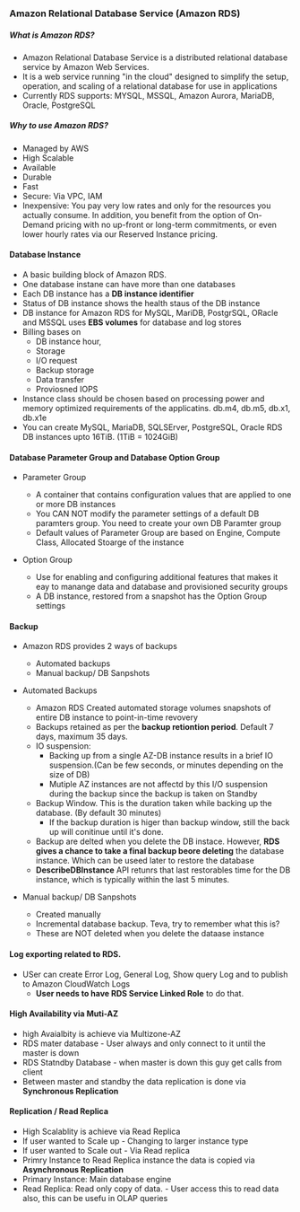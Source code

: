 ### Amazon Relational Database Service (Amazon RDS)

##### What is Amazon RDS?
- Amazon Relational Database Service is a distributed relational database service by Amazon Web Services. 
- It is a web service running "in the cloud" designed to simplify the setup, operation, and scaling of a relational database for use 
  in applications
- Currently RDS supports: MYSQL, MSSQL, Amazon Aurora, MariaDB, Oracle, PostgreSQL

##### Why to use Amazon RDS? 
- Managed by AWS 
- High Scalable 
- Available
- Durable 
- Fast
- Secure: Via VPC, IAM
- Inexpensive: You pay very low rates and only for the resources you actually consume. In addition, you benefit from the option of On-Demand pricing with no up-front or long-term commitments, 
                or even lower hourly rates via our Reserved Instance pricing.

#### Database Instance
 - A basic building block of Amazon RDS.
 - One database instane can have more than one databases
 - Each DB instance has a **DB instance identifier**
 - Status of DB instance shows the health staus of the DB instance 
 - DB instance for Amazon RDS for MySQL, MariDB, PostgrSQL, ORacle and MSSQL uses **EBS volumes** for database and log stores 
 - Billing bases on
    - DB instance hour, 
    - Storage
    - I/O request
    - Backup storage
    - Data transfer
    - Proviosned IOPS
 - Instance class should be chosen based on processing power and memory optimized requirements of the applicatins. db.m4, db.m5, db.x1,    db.x1e
 - You can create MySQL, MariaDB, SQLSErver, PostgreSQL, Oracle RDS DB instances upto 16TiB. (1TiB = 1024GiB)
 
 #### Database Parameter Group and Database Option Group
 - Parameter Group
    - A container that contains configuration values that are applied to one or more DB instances
    - You CAN NOT modify the parameter settings of a default DB paramters group. You need to create your own DB Paramter group
    - Default values of Parameter Group are based on Engine, Compute Class, Allocated Stoarge of the instance
    
 - Option Group
   - Use for enabling and configuring additional features that makes it eay to manange data and database and provisioned security groups 
   - A DB instance, restored from a snapshot has the Option Group settings 
  
  
 #### Backup
- Amazon RDS provides 2 ways of backups
  - Automated backups
  - Manual backup/ DB Sanpshots
- Automated Backups
     - Amazon RDS Created automated storage volumes snapshots of entire DB instance to point-in-time revovery 
     - Backups retained as per the **backup retiontion period**. Default 7 days, maximum 35 days.
     - IO suspension:
        - Backing up from a single AZ-DB instance results in a brief IO suspension.(Can be few seconds, or minutes depending on the size          of DB)
        - Mutiple AZ instances are not affectd by this I/O suspension during the backup since the backup is taken on Standby
     - Backup Window. This is the duration taken while backing up the database. (By default 30 minutes)
        - If the backup duration is higer than backup window, still the back up will conitinue until it's done.
     - Backup are delted when you delete the DB instace. However, **RDS gives a chance to take a final backup beore deleting** the database      instance. Which can be useed later to restore the database 
     - **DescribeDBInstance** API retunrs that last restorables time for the DB instance, which is typically within the last 5 minutes. 
   
 - Manual backup/ DB Sanpshots 
    - Created manually
    - Incremental database backup. Teva, try to remember what this is?
    - These are NOT deleted when you delete the dataase instance
    
 #### Log exporting related to RDS. 
  - USer can create Error Log, General Log, Show query Log and to publish to Amazon CloudWatch Logs
      - **User needs to have RDS Service Linked Role** to do that.
   
 #### High Availability via Muti-AZ
  - high Avaialbity is achieve via Multizone-AZ  
  - RDS mater database - User always and only connect to it until the master is down
  - RDS Statndby Database - when master is down this guy get calls from client
  - Between master and standby the data replication is done via **Synchronous Replication**
  
  #### Replication / Read Replica
   - High Scalablity is achieve via Read Replica
   - If user wanted to Scale up - Changing to larger instance type
   - If user wanted to Scale out - Via Read replica 
   - Primry Instance to Read Replica instance the data is copied via **Asynchronous Replication**
   - Primary Instance: Main database engine 
   - Read Replica: Read only copy of data. - User access this to read data also, this can be usefu in OLAP queries 
     
